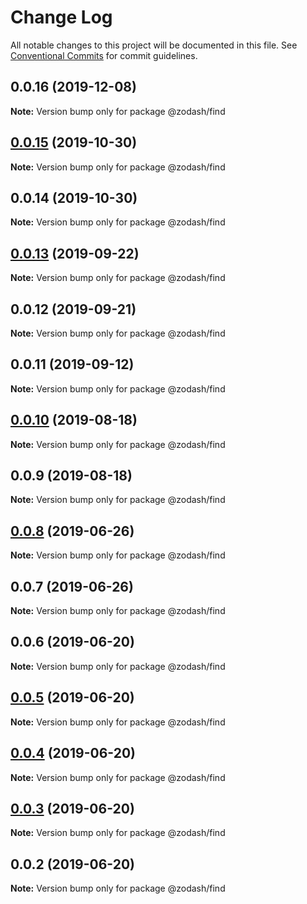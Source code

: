 # Change Log

All notable changes to this project will be documented in this file.
See [Conventional Commits](https://conventionalcommits.org) for commit guidelines.

## 0.0.16 (2019-12-08)

**Note:** Version bump only for package @zodash/find





## [0.0.15](https://github.com/zcorky/zodash/compare/@zodash/find@0.0.14...@zodash/find@0.0.15) (2019-10-30)

**Note:** Version bump only for package @zodash/find





## 0.0.14 (2019-10-30)

**Note:** Version bump only for package @zodash/find





## [0.0.13](https://github.com/zcorky/zodash/compare/@zodash/find@0.0.12...@zodash/find@0.0.13) (2019-09-22)

**Note:** Version bump only for package @zodash/find





## 0.0.12 (2019-09-21)

**Note:** Version bump only for package @zodash/find





## 0.0.11 (2019-09-12)

**Note:** Version bump only for package @zodash/find





## [0.0.10](https://github.com/zcorky/zodash/compare/@zodash/find@0.0.9...@zodash/find@0.0.10) (2019-08-18)

**Note:** Version bump only for package @zodash/find





## 0.0.9 (2019-08-18)

**Note:** Version bump only for package @zodash/find





## [0.0.8](https://github.com/zcorky/zodash/compare/@zodash/find@0.0.7...@zodash/find@0.0.8) (2019-06-26)

**Note:** Version bump only for package @zodash/find





## 0.0.7 (2019-06-26)

**Note:** Version bump only for package @zodash/find





## 0.0.6 (2019-06-20)

**Note:** Version bump only for package @zodash/find





## [0.0.5](https://github.com/zcorky/zodash/compare/@zodash/find@0.0.4...@zodash/find@0.0.5) (2019-06-20)

**Note:** Version bump only for package @zodash/find





## [0.0.4](https://github.com/zcorky/zodash/compare/@zodash/find@0.0.3...@zodash/find@0.0.4) (2019-06-20)

**Note:** Version bump only for package @zodash/find





## [0.0.3](https://github.com/zcorky/zodash/compare/@zodash/find@0.0.2...@zodash/find@0.0.3) (2019-06-20)

**Note:** Version bump only for package @zodash/find





## 0.0.2 (2019-06-20)

**Note:** Version bump only for package @zodash/find

